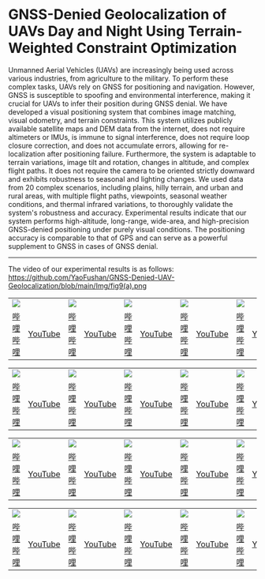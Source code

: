 # GNSS-Denied Geolocalization of UAVs Day and Night Using Terrain-Weighted Constraint Optimization

Unmanned Aerial Vehicles (UAVs) are increasingly being used across various industries, from agriculture to the military. To perform these complex tasks, UAVs rely on GNSS for positioning and navigation. However, GNSS is susceptible to spoofing and environmental interference, making it crucial for UAVs to infer their position during GNSS denial. 
We have developed a visual positioning system that combines image matching, visual odometry, and terrain constraints. This system utilizes publicly available satellite maps and DEM data from the internet, does not require altimeters or IMUs, is immune to signal interference, does not require loop closure correction, and does not accumulate errors, allowing for re-localization after positioning failure.
Furthermore, the system is adaptable to terrain variations, image tilt and rotation, changes in altitude, and complex flight paths. It does not require the camera to be oriented strictly downward and exhibits robustness to seasonal and lighting changes. We used data from 20 complex scenarios, including plains, hilly terrain, and urban and rural areas, with multiple flight paths, viewpoints, seasonal weather conditions, and thermal infrared variations, to thoroughly validate the system's robustness and accuracy. Experimental results indicate that our system performs high-altitude, long-range, wide-area, and high-precision GNSS-denied positioning under purely visual conditions. The positioning accuracy is comparable to that of GPS and can serve as a powerful supplement to GNSS in cases of GNSS denial. 
***
The video of our experimental results is as follows: https://github.com/YaoFushan/GNSS-Denied-UAV-Geolocalization/blob/main/Img/fig9(a).png
<table>
      <tr>
	    <td colspan="2"><img src="https://github.com/YaoFushan/GNSS-Denied-UAV-Geolocalization/blob/main/Img/fig9(a).png" ></td>
	    <td colspan="2"><img src="https://github.com/YaoFushan/GNSS-Denied-UAV-Geolocalization/blob/main/Img/fig9(b).png" ></td>
	    <td colspan="2"><img src="https://github.com/YaoFushan/GNSS-Denied-UAV-Geolocalization/blob/main/Img/fig9(c).png" ></td> 
            <td colspan="2"><img src="https://github.com/YaoFushan/GNSS-Denied-UAV-Geolocalization/blob/main/Img/fig9(d).png" ></td>
	    <td colspan="2"><img src="https://github.com/YaoFushan/GNSS-Denied-UAV-Geolocalization/blob/main/Img/fig9(e).png" ></td> 
      </tr >
      <tr >
	    <td><a href="https://www.bilibili.com">哔哩哔哩</a></td>
	    <td><a href="https://www.bilibili.com">YouTube</a></td>
            <td><a href="https://www.bilibili.com">哔哩哔哩</a></td>
	    <td><a href="https://www.bilibili.com">YouTube</a></td>
            <td><a href="https://www.bilibili.com">哔哩哔哩</a></td>
	    <td><a href="https://www.bilibili.com">YouTube</a></td>
            <td><a href="https://www.bilibili.com">哔哩哔哩</a></td>
	    <td><a href="https://www.bilibili.com">YouTube</a></td>
            <td><a href="https://www.bilibili.com">哔哩哔哩</a></td>
	    <td><a href="https://www.bilibili.com">YouTube</a></td>
	</tr>
      <table>
      <tr>
	    <td colspan="2"><img src="https://github.com/YaoFushan/GNSS-Denied-UAV-Geolocalization/blob/main/Img/fig9(f).png" ></td>
	    <td colspan="2"><img src="https://github.com/YaoFushan/GNSS-Denied-UAV-Geolocalization/blob/main/Img/fig9(g).png" ></td>
	    <td colspan="2"><img src="https://github.com/YaoFushan/GNSS-Denied-UAV-Geolocalization/blob/main/Img/fig9(h).png" ></td> 
            <td colspan="2"><img src="https://github.com/YaoFushan/GNSS-Denied-UAV-Geolocalization/blob/main/Img/fig9(i).png" ></td>
	    <td colspan="2"><img src="https://github.com/YaoFushan/GNSS-Denied-UAV-Geolocalization/blob/main/Img/fig9(j).png" ></td> 
      </tr >
      <tr >
	    <td><a href="https://www.bilibili.com">哔哩哔哩</a></td>
	    <td><a href="https://www.bilibili.com">YouTube</a></td>
            <td><a href="https://www.bilibili.com">哔哩哔哩</a></td>
	    <td><a href="https://www.bilibili.com">YouTube</a></td>
            <td><a href="https://www.bilibili.com">哔哩哔哩</a></td>
	    <td><a href="https://www.bilibili.com">YouTube</a></td>
            <td><a href="https://www.bilibili.com">哔哩哔哩</a></td>
	    <td><a href="https://www.bilibili.com">YouTube</a></td>
            <td><a href="https://www.bilibili.com">哔哩哔哩</a></td>
	    <td><a href="https://www.bilibili.com">YouTube</a></td>
	</tr>
        <table>
      <tr>
	    <td colspan="2"><img src="https://github.com/YaoFushan/GNSS-Denied-UAV-Geolocalization/blob/main/Img/fig9(k).png" ></td>
	    <td colspan="2"><img src="https://github.com/YaoFushan/GNSS-Denied-UAV-Geolocalization/blob/main/Img/fig9(l).png" ></td>
	    <td colspan="2"><img src="https://github.com/YaoFushan/GNSS-Denied-UAV-Geolocalization/blob/main/Img/fig9(m).png" ></td> 
            <td colspan="2"><img src="https://github.com/YaoFushan/GNSS-Denied-UAV-Geolocalization/blob/main/Img/fig9(n).png" ></td>
	    <td colspan="2"><img src="https://github.com/YaoFushan/GNSS-Denied-UAV-Geolocalization/blob/main/Img/fig9(o).png" ></td>
      </tr >
      <tr >
	    <td><a href="https://www.bilibili.com">哔哩哔哩</a></td>
	    <td><a href="https://www.bilibili.com">YouTube</a></td>
            <td><a href="https://www.bilibili.com">哔哩哔哩</a></td>
	    <td><a href="https://www.bilibili.com">YouTube</a></td>
            <td><a href="https://www.bilibili.com">哔哩哔哩</a></td>
	    <td><a href="https://www.bilibili.com">YouTube</a></td>
            <td><a href="https://www.bilibili.com">哔哩哔哩</a></td>
	    <td><a href="https://www.bilibili.com">YouTube</a></td>
            <td><a href="https://www.bilibili.com">哔哩哔哩</a></td>
	    <td><a href="https://www.bilibili.com">YouTube</a></td>
	</tr>
        <table>
      <tr>
	    <td colspan="2"><img src="https://github.com/YaoFushan/GNSS-Denied-UAV-Geolocalization/blob/main/Img/fig9(p).png" ></td>
	    <td colspan="2"><img src="https://github.com/YaoFushan/GNSS-Denied-UAV-Geolocalization/blob/main/Img/fig9(q).png" ></td>
	    <td colspan="2"><img src="https://github.com/YaoFushan/GNSS-Denied-UAV-Geolocalization/blob/main/Img/fig9(r).png" ></td> 
            <td colspan="2"><img src="https://github.com/YaoFushan/GNSS-Denied-UAV-Geolocalization/blob/main/Img/fig9(s).png" ></td>
	    <td colspan="2"><img src="https://github.com/YaoFushan/GNSS-Denied-UAV-Geolocalization/blob/main/Img/fig9(t).png" ></td>
      </tr >
      <tr >
	    <td><a href="https://www.bilibili.com">哔哩哔哩</a></td>
	    <td><a href="https://www.bilibili.com">YouTube</a></td>
            <td><a href="https://www.bilibili.com">哔哩哔哩</a></td>
	    <td><a href="https://www.bilibili.com">YouTube</a></td>
            <td><a href="https://www.bilibili.com">哔哩哔哩</a></td>
	    <td><a href="https://www.bilibili.com">YouTube</a></td>
            <td><a href="https://www.bilibili.com">哔哩哔哩</a></td>
	    <td><a href="https://www.bilibili.com">YouTube</a></td>
            <td><a href="https://www.bilibili.com">哔哩哔哩</a></td>
	    <td><a href="https://www.bilibili.com">YouTube</a></td>
	</tr>
</table>


